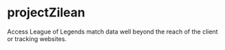 # projectZilean
Access League of Legends match data well beyond the reach of the client or tracking websites.
